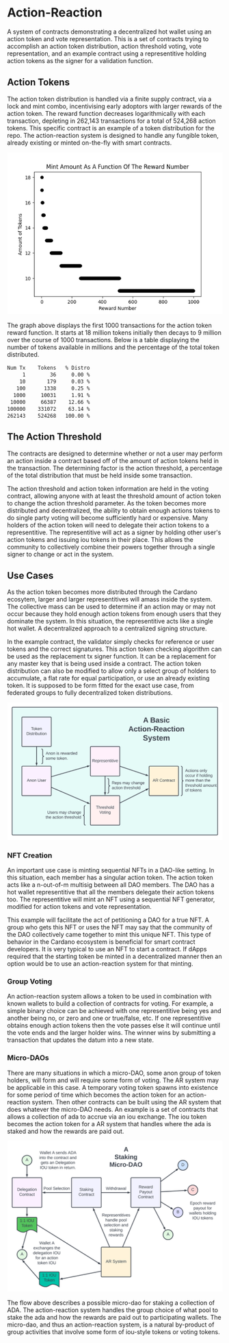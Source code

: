 # Action-Reaction

A system of contracts demonstrating a decentralized hot wallet using an action token and vote representation. This is a set of contracts trying to accomplish an action token distribution, action threshold voting, vote representation, and an example contract using a representitive holding action tokens as the signer for a validation function.

## Action Tokens

The action token distribution is handled via a finite supply contract, via a lock and mint combo, incentivising early adoptors with larger rewards of the action token. The reward function decreases logarithmically with each transaction, depleting in 262,143 transactions for a total of 524,268 action tokens. This specific contract is an example of a token distribution for the repo. The action-reaction system is designed to handle any fungible token, already existing or minted on-the-fly with smart contracts.

![first 1000 transactions](./images/1-1000.png)

The graph above displays the first 1000 transactions for the action token reward function. It starts at 18 million tokens initially then decays to 9 million over the course of 1000 transactions. Below is a table displaying the number of tokens available in millions and the percentage of the total token distributed.

```
Num Tx    Tokens   % Distro
     1        36     0.00 %
    10       179     0.03 %
   100      1338     0.25 %
  1000     10031     1.91 %
 10000     66387    12.66 %
100000    331072    63.14 %
262143    524268   100.00 %
```

## The Action Threshold

The contracts are designed to determine whether or not a user may perform an action inside a contract based off of the amount of action tokens held in the transaction. The determining factor is the action threshold, a percentage of the total distribution that must be held inside some transaction.

The action threshold and action token information are held in the voting contract, allowing anyone with at least the threshold amount of action token to change the action threshold parameter. As the token becomes more distributed and decentralized, the ability to obtain enough actions tokens to do single party voting will become sufficiently hard or expensive. Many holders of the action token will need to delegate their action tokens to a representitive. The representitive will act as a signer by holding other user's action tokens and issuing iou tokens in their place. This allows the community to collectively combine their powers together through a single signer to change or act in the system.

## Use Cases

As the action token becomes more distributed through the Cardano ecosytem, larger and larger representitives will amass inside the system. The collective mass can be used to determine if an action may or may not occur because they hold enough action tokens from enough users that they dominate the system. In this situation, the representitive acts like a single hot wallet. A decentralized approach to a centralized signing structure.

In the example contract, the validator simply checks for reference or user tokens and the correct signatures. This action token checking algorithm can be used as the replacement tx signer function. It can be a replacement for any master key that is being used inside a contract. The action token distribution can also be modified to allow only a select group of holders to accumulate, a flat rate for equal participation, or use an already existing token. It is supposed to be form fitted for the exact use case, from federated groups to fully decentralized token distributions.

![Basic Action-Reaction Flow](./images/basic-flow-diagram.png)

### NFT Creation

An important use case is minting sequential NFTs in a DAO-like setting. In this situation, each member has a singular action token. The action token acts like a n-out-of-m multisig between all DAO members. The DAO has a hot wallet representitive that all the members delegate their action tokens too. The representitive will mint an NFT using a sequential NFT generator, modified for action tokens and vote representation. 

This example will facilitate the act of petitioning a DAO for a true NFT. A group who gets this NFT or uses the NFT may say that the community of the DAO collectively came together to mint this unique NFT. This type of behavior in the Cardano ecosystem is beneficial for smart contract developers. It is very typical to use an NFT to start a contract. If dApps required that the starting token be minted in a decentralized manner then an option would be to use an action-reaction system for that minting.

### Group Voting

An action-reaction system allows a token to be used in combination with known wallets to build a collection of contracts for voting. For example, a simple binary choice can be achieved with one representitive being yes and another being no, or zero and one or true/false, etc. If one representitive obtains enough action tokens then the vote passes else it will continue until the vote ends and the larger holder wins. The winner wins by submitting a transaction that updates the datum into a new state.

### Micro-DAOs

There are many situations in which a micro-DAO, some anon group of token holders, will form and will require some form of voting. The AR system may be applicable in this case. A temporary voting token spawns into existence for some period of time which becomes the action token for an action-reaction system. Then other contracts can be built using the AR system that does whatever the micro-DAO needs. An example is a set of contracts that allows a collection of ada to accrue via an iou exchange. The iou token becomes the action token for a AR system that handles where the ada is staked and how the rewards are paid out.

![Staking Micro-DAO](./images/staking-micro-dao.png)

The flow above describes a possible micro-dao for staking a collection of ADA. The action-reaction system handles the group choice of what pool to stake the ada and how the rewards are paid out to participating wallets. The micro-dao, and thus an action-reaction system, is a natural by-product of group activities that involve some form of iou-style tokens or voting tokens. 